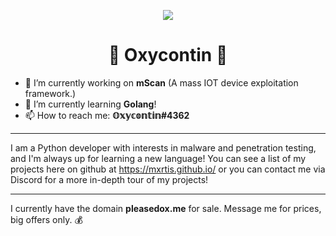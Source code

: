 <p align=center>
  <img src="https://avatars3.githubusercontent.com/u/66761259"/>
</p>
<h1 align=center>💊 Oxycontin 💊</h1>

- 🔭 I’m currently working on **mScan** (A mass IOT device exploitation framework.)
- 🌱 I’m currently learning **Golang**!
- 📫 How to reach me: **𝕆𝕩𝕪𝕔𝕠𝕟𝕥𝕚𝕟#4362**

<hr>

I am a Python developer with interests in malware and penetration testing, and I'm always up for learning a new language! You can see a list of my projects here on github at https://mxrtis.github.io/ or you can contact me via Discord for a more in-depth tour of my projects!

<hr>

I currently have the domain **pleasedox.me** for sale. Message me for prices, big offers only. 💰
